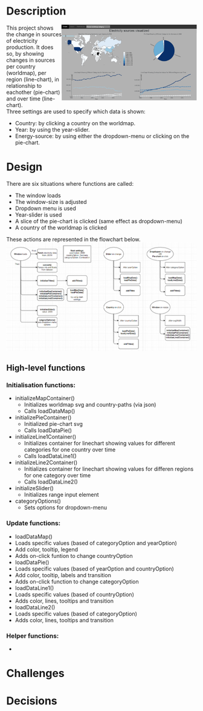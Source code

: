 # Description
<img src="docs/project_page.png" align="right" height="200" >This project shows the change in sources of electricity production. It does so, by showing changes in sources per country (worldmap), per region (line-chart), in relationship to eachother (pie-chart) and over time (line-chart).  
Three settings are used to specify which data is shown:
* Country: by clicking a country on the worldmap.
* Year:  by using the year-slider.
* Energy-source: by using either the dropdown-menu or clicking on the pie-chart.

# Design
There are six situations where functions are called:
* The window loads
* The window-size is adjusted
* Dropdown menu is used
* Year-slider is used
* A slice of the pie-chart is clicked (same effect as dropdown-menu)
* A country of the worldmap is clicked

These actions are represented in the flowchart below.
![alt_text](docs/flowchart_REPORT.png)

## High-level functions
### Initialisation functions:
* initializeMapContainer()
  * Initializes worldmap svg and country-paths (via json)
  * Calls loadDataMap()
* initializePieContainer()
  * Initialized pie-chart svg
  * Calls loadDataPie()
* initializeLine1Container()
  * Initializes container for linechart showing values for different categories for one country over time
  * Calls loadDataLine1()
* initializeLine2Container()
  * Initializes container for linechart showing values for differen regions for one category over time
  * Calls loadDataLine2()
* initializeSlider()
  * Initializes range input element
* categoryOptions()
  * Sets options for dropdown-menu

### Update functions:
* loadDataMap()
 * Loads specific values (based of categoryOption and yearOption)
 * Add color, tooltip, legend
 * Adds on-click funtion to change countryOption
* loadDataPie()
 * Loads specific values (based of yearOption and countryOption)
 * Add color, tooltip, labels and transition
 * Adds on-click function to change categoryOption
* loadDataLine1()
 * Loads specific values (based of countryOption)
 * Adds color, lines, tooltips and transition
* loadDataLine2()
 * Loads specific values (based of categoryOption)
 * Adds color, lines, tooltips and transition
 
 ### Helper functions:
 * 
# Challenges


# Decisions

